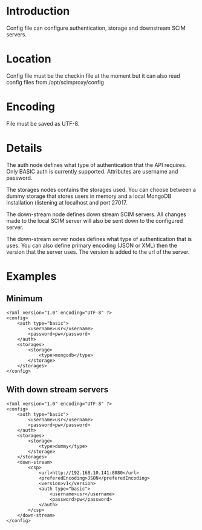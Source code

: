 # Introduction #

Config file can configure authentication, storage and downstream SCIM servers.

# Location #

Config file must be the checkin file at the moment but it can also read config files from /opt/scimproxy/config

# Encoding #
File must be saved as UTF-8.

# Details #
The auth node defines what type of authentication that the API requires. Only BASIC auth is currently supported. Attributes are username and password.

The storages nodes contains the storages used. You can choose between a dummy storage that stores users in memory and a local MongoDB installation (listening at localhost and port 27017.

The down-stream node defines down stream SCIM servers. All changes made to the local SCIM server will also be sent down to the configured server.

The down-stream server nodes defines what type of authentication that is uses. You can also define primary encoding (JSON or XML) then the version that the server uses. The version is added to the url of the server.

# Examples #

## Minimum ##
```
<?xml version="1.0" encoding="UTF-8" ?>
<config>
	<auth type="basic">
		<username>usr</username>
		<password>pw</password>
	</auth>
	<storages>
		<storage>
			<type>mongodb</type>
		</storage>
	</storages>
</config>
```

## With down stream servers ##

```
<?xml version="1.0" encoding="UTF-8" ?>
<config>
	<auth type="basic">
		<username>usr</username>
		<password>pw</password>
	</auth>
	<storages>
		<storage>
			<type>dummy</type>
		</storage>
	</storages>
	<down-stream>
		<csp>
			<url>http://192.168.10.141:8080</url>
			<preferedEncoding>JSON</preferedEncoding>
			<version>v1</version>
			<auth type="basic">
				<username>usr</username>
				<password>pw</password>
			</auth>
		</csp>
	</down-stream>
</config>
```
